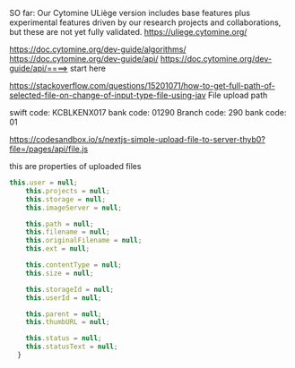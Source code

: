 SO far:
Our Cytomine ULiège version includes base features plus experimental features driven by our research projects and collaborations, but these are not yet fully validated.
https://uliege.cytomine.org/


https://doc.cytomine.org/dev-guide/algorithms/
https://doc.cytomine.org/dev-guide/api/
https://doc.cytomine.org/dev-guide/api/====> start here



https://stackoverflow.com/questions/15201071/how-to-get-full-path-of-selected-file-on-change-of-input-type-file-using-jav  File upload path


swift code: KCBLKENX017
bank code: 01290
Branch code: 290
bank code: 01

https://codesandbox.io/s/nextjs-simple-upload-file-to-server-thyb0?file=/pages/api/file.js

this are properties of uploaded files

```javascript
this.user = null;
    this.projects = null;
    this.storage = null;
    this.imageServer = null;

    this.path = null;
    this.filename = null;
    this.originalFilename = null;
    this.ext = null;

    this.contentType = null;
    this.size = null;

    this.storageId = null;
    this.userId = null;

    this.parent = null;
    this.thumbURL = null;

    this.status = null;
    this.statusText = null;
  }

```
